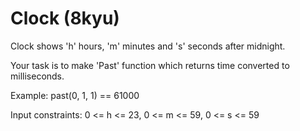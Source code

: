 # Clock (8kyu)


Clock shows 'h' hours, 'm' minutes and 's' seconds after midnight.

Your task is to make 'Past' function which returns time converted to milliseconds.

Example:
past(0, 1, 1) == 61000

Input constraints: 0 <= h <= 23, 0 <= m <= 59, 0 <= s <= 59
